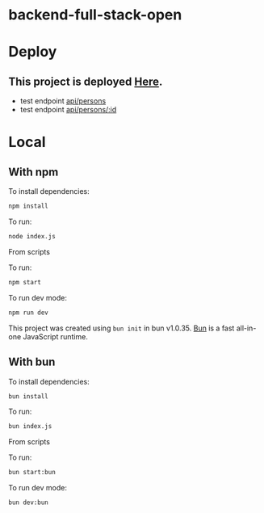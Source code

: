 # backend-full-stack-open

# Deploy

## This project is deployed [Here](https://backend-full-stack-open.onrender.com).

- test endpoint [api/persons](https://backend-full-stack-open.onrender.com/api/persons)
- test endpoint [api/persons/:id](https://backend-full-stack-open.onrender.com/api/persons/2)


#
# Local

## With npm

To install dependencies:

```bash
npm install
```

To run:

```bash
node index.js
```

From scripts

To run:

```bash
npm start
```

To run dev mode:

```bash
npm run dev
```

This project was created using `bun init` in bun v1.0.35. [Bun](https://bun.sh) is a fast all-in-one JavaScript runtime.

## With bun

To install dependencies:

```bash
bun install
```

To run:

```bash
bun index.js
```

From scripts

To run:

```bash
bun start:bun
```

To run dev mode:

```bash
bun dev:bun
```
